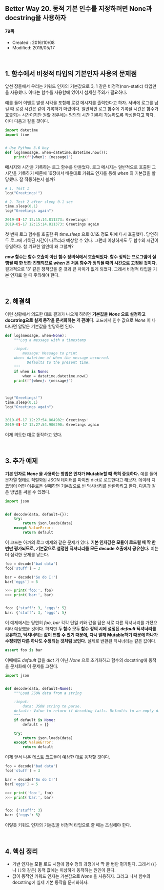 ## Better Way 20. 동적 기본 인수를 지정하려면 None과 docstring을 사용하자

#### 79쪽

* Created : 2016/10/08
* Modified: 2019/05/17  

<Br>

## 1. 함수에서 비정적 타입의 기본인자 사용의 문제점

앞선 장들에서 우리는 키워드 인자의 기본값으로 3, 1 같은 비정적(non-static) 타입만을 사용했다. 이때는 함수를 사용함에 있어서 섬세한 주의가 필요하다.  

예를 들어 이벤트 발생 시각을 포함해 로깅 메시지를 출력한다고 하자. 서버에 로그를 남길 때 로깅 시간은 같이 기록하기 마련이다. 일반적인 로그 함수에 기록될 시간은 함수가 호출되는 시간이지만 원할 경우에는 임의의 시간 기록이 가능하도록 작성한다고 하자. 아마 다음과 같을 것이다.


```python
import datetime
import time


# Use Python 3.6 boy
def log(message, when=datetime.datetime.now()):
    print(f"{when}: {message}")
```

메시지와 시간을 기록하는 로그 함수를 만들었다. 로그 메시지는 일반적으로 호출된 그 시간을 기록하기 때문에 19장에서 배운대로 키워드 인자를 통해 _when_ 의 기본값을 할당했다. 잘 작동하는지 볼까?


```python
# 1. Test 1
log("Greetings!")

# 2. Test 2 after sleep 0.1 sec
time.sleep(0.1)
log("Greetings again")

2019-05-17 12:15:14.811373: Greetings!
2019-05-17 12:15:14.811373: Greetings again
```

첫 번째 로그 함수를 호출한 뒤 _time.sleep_ 으로 0.1초 정도 뒤에 다시 호출했다. 당연히 두 로그에 기록된 시간이 다르리라 예상할 수 있다. 그런데 이상하게도 두 함수의 시간이 동일하다. 참 기묘한 일인데 왜 그럴까?

**_now_ 함수는 함수 호출이 아닌 함수 정의식에서 호출되었다. 함수 정의는 프로그램이 실행될 때 한 번만 진행되므로 _when_ 은 처음 함수가 정의될 때의 시간으로 고정된 것이다.** 결과적으로 '3' 같은 정적값을 준 것과 큰 차이가 없게 되었다. 그래서 비정적 타입을 기본 인자로 쓸 때 주의해야 한다.


<br>

## 2. 해결책

이런 상황에서 의도한 대로 결과가 나오게 하려면 **기본값을 _None_ 으로 설정하고 docstring으로 실제 동작을 문서화하는 게 관례다.** 코드에서 인수 값으로 _None_ 이 나타나면 알맞은 기본값을 할당하면 된다.


```python
def log(message, when=None):
    """Log a message with a timestamp

    :input:
        message: Message to print
	when: datetime of when the message occurred.
	      Defaults to the present time.
    """
    if when is None:
        when = datetime.datetime.now()
    print(f"{when}: {message}")



log("Greetings!")
time.sleep(0.1)
log("Greetings again")


2019-05-17 12:27:54.804982: Greetings!
2019-05-17 12:27:54.906290: Greetings again
```

이제 의도한 대로 동작하고 있다.

<br>

## 3. 추가 예제

**기본 인자로 _None_ 을 사용하는 방법은 인자가 Mutable할 때 특히 중요하다.** 예를 들어 문자열 형태로 직렬화된 JSON 데이터를 파이썬 dict로 로드한다고 해보자. 데이터 디코딩이 어떤 이유로든 실패하면 기본값으로 빈 딕셔너리를 반환하려고 한다. 다음과 같은 방법을 써볼 수 있겠다.

```python
import json


def decode(data, default={}):
    try:
        return json.loads(data)
    except ValueError:
        return default
```

이 코드는 아까의 로그 예제와 같은 문제가 있다. **기본 인자값은 모듈이 로드될 때 딱 한 번만 평가되므로, 기본값으로 설정한 딕셔너리를 모든 decode 호출에서 공유한다.** 이는 더 심각한 문제를 낳는다.

```python
foo = decode('bad data')
foo['stuff'] = 3

bar = decode('So do I!')
bar['eggs'] = 5

>>> print('foo:', foo)
>>> print('bar:', bar)


foo: {'stuff': 3, 'eggs': 5}
bar: {'stuff': 3, 'eggs': 5}
```

이 예제에서는 당연히 _foo_, _bar_ 각각 단일 키와 값을 담은 서로 다른 딕셔너리를 가졌으리라 예상했을 것이다. 하지만 **두 함수 모두 함수 정의 시에 설정된 _default_ 딕셔너리를 공유하고, 딕셔너리는 값이 변할 수 있기 때문에, 다시 말해 Mutable하기 때문에 하나가 수정되면 다른 하나도 수정되는 것처럼 보인다.** 실제로 반환된 딕셔너리는 같은 값이다.


```python
assert foo is bar
```

이때에도 _default_ 값을 _dict_ 가 아닌 _None_ 으로 초기화하고 함수의 docstring에 동작을 문서화해 이 문제를 고친다.

```python
import json


def decode(data, default=None):
    """Load JSON data from a string

    :input:
        data: JSON string to parse.
	default: Value to return if decoding fails. Defaults to an empty dict.
    """
    if default is None:
        default = {}

    try:
        return json.loads(data)
    except ValueError:
        return default
```

이제 앞서 나온 테스트 코드들이 예상한 대로 동작할 것이다.


```python
foo = decode('bad data')
foo['stuff'] = 3

bar = decode('So do I!')
bar['eggs'] = 5

>>> print('foo:', foo)
>>> print('bar:', bar)


foo: {'stuff': 3}
bar: {'eggs': 5}
```

이렇듯 키워드 인자의 기본값을 비정적 타입으로 줄 때는 조심해야 한다.

<br>


## 4. 핵심 정리

* 기반 인자는 모듈 로드 시점에 함수 정의 과정에서 딱 한 번만 평가된다. 그래서 (`{}`나 `[]`와 같은) 동적 값에는 이상하게 동작하는 원인이 된다.
* 값이 동적인 키워드 인자는 기본값으로 _None_ 을 사용하자. 그러고 나서 함수의 docstring에 실제 기본 동작을 문서화하자.
